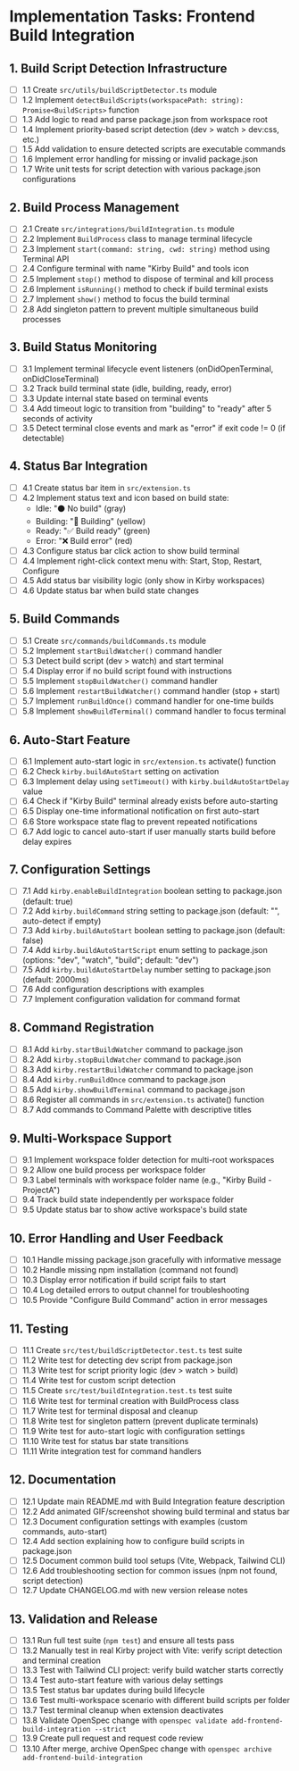 # Implementation Tasks: Frontend Build Integration

## 1. Build Script Detection Infrastructure
- [ ] 1.1 Create `src/utils/buildScriptDetector.ts` module
- [ ] 1.2 Implement `detectBuildScripts(workspacePath: string): Promise<BuildScripts>` function
- [ ] 1.3 Add logic to read and parse package.json from workspace root
- [ ] 1.4 Implement priority-based script detection (dev > watch > dev:css, etc.)
- [ ] 1.5 Add validation to ensure detected scripts are executable commands
- [ ] 1.6 Implement error handling for missing or invalid package.json
- [ ] 1.7 Write unit tests for script detection with various package.json configurations

## 2. Build Process Management
- [ ] 2.1 Create `src/integrations/buildIntegration.ts` module
- [ ] 2.2 Implement `BuildProcess` class to manage terminal lifecycle
- [ ] 2.3 Implement `start(command: string, cwd: string)` method using Terminal API
- [ ] 2.4 Configure terminal with name "Kirby Build" and tools icon
- [ ] 2.5 Implement `stop()` method to dispose of terminal and kill process
- [ ] 2.6 Implement `isRunning()` method to check if build terminal exists
- [ ] 2.7 Implement `show()` method to focus the build terminal
- [ ] 2.8 Add singleton pattern to prevent multiple simultaneous build processes

## 3. Build Status Monitoring
- [ ] 3.1 Implement terminal lifecycle event listeners (onDidOpenTerminal, onDidCloseTerminal)
- [ ] 3.2 Track build terminal state (idle, building, ready, error)
- [ ] 3.3 Update internal state based on terminal events
- [ ] 3.4 Add timeout logic to transition from "building" to "ready" after 5 seconds of activity
- [ ] 3.5 Detect terminal close events and mark as "error" if exit code != 0 (if detectable)

## 4. Status Bar Integration
- [ ] 4.1 Create status bar item in `src/extension.ts`
- [ ] 4.2 Implement status text and icon based on build state:
  - Idle: "⚫ No build" (gray)
  - Building: "🔨 Building" (yellow)
  - Ready: "✅ Build ready" (green)
  - Error: "❌ Build error" (red)
- [ ] 4.3 Configure status bar click action to show build terminal
- [ ] 4.4 Implement right-click context menu with: Start, Stop, Restart, Configure
- [ ] 4.5 Add status bar visibility logic (only show in Kirby workspaces)
- [ ] 4.6 Update status bar when build state changes

## 5. Build Commands
- [ ] 5.1 Create `src/commands/buildCommands.ts` module
- [ ] 5.2 Implement `startBuildWatcher()` command handler
- [ ] 5.3 Detect build script (dev > watch) and start terminal
- [ ] 5.4 Display error if no build script found with instructions
- [ ] 5.5 Implement `stopBuildWatcher()` command handler
- [ ] 5.6 Implement `restartBuildWatcher()` command handler (stop + start)
- [ ] 5.7 Implement `runBuildOnce()` command handler for one-time builds
- [ ] 5.8 Implement `showBuildTerminal()` command handler to focus terminal

## 6. Auto-Start Feature
- [ ] 6.1 Implement auto-start logic in `src/extension.ts` activate() function
- [ ] 6.2 Check `kirby.buildAutoStart` setting on activation
- [ ] 6.3 Implement delay using `setTimeout()` with `kirby.buildAutoStartDelay` value
- [ ] 6.4 Check if "Kirby Build" terminal already exists before auto-starting
- [ ] 6.5 Display one-time informational notification on first auto-start
- [ ] 6.6 Store workspace state flag to prevent repeated notifications
- [ ] 6.7 Add logic to cancel auto-start if user manually starts build before delay expires

## 7. Configuration Settings
- [ ] 7.1 Add `kirby.enableBuildIntegration` boolean setting to package.json (default: true)
- [ ] 7.2 Add `kirby.buildCommand` string setting to package.json (default: "", auto-detect if empty)
- [ ] 7.3 Add `kirby.buildAutoStart` boolean setting to package.json (default: false)
- [ ] 7.4 Add `kirby.buildAutoStartScript` enum setting to package.json (options: "dev", "watch", "build"; default: "dev")
- [ ] 7.5 Add `kirby.buildAutoStartDelay` number setting to package.json (default: 2000ms)
- [ ] 7.6 Add configuration descriptions with examples
- [ ] 7.7 Implement configuration validation for command format

## 8. Command Registration
- [ ] 8.1 Add `kirby.startBuildWatcher` command to package.json
- [ ] 8.2 Add `kirby.stopBuildWatcher` command to package.json
- [ ] 8.3 Add `kirby.restartBuildWatcher` command to package.json
- [ ] 8.4 Add `kirby.runBuildOnce` command to package.json
- [ ] 8.5 Add `kirby.showBuildTerminal` command to package.json
- [ ] 8.6 Register all commands in `src/extension.ts` activate() function
- [ ] 8.7 Add commands to Command Palette with descriptive titles

## 9. Multi-Workspace Support
- [ ] 9.1 Implement workspace folder detection for multi-root workspaces
- [ ] 9.2 Allow one build process per workspace folder
- [ ] 9.3 Label terminals with workspace folder name (e.g., "Kirby Build - ProjectA")
- [ ] 9.4 Track build state independently per workspace folder
- [ ] 9.5 Update status bar to show active workspace's build state

## 10. Error Handling and User Feedback
- [ ] 10.1 Handle missing package.json gracefully with informative message
- [ ] 10.2 Handle missing npm installation (command not found)
- [ ] 10.3 Display error notification if build script fails to start
- [ ] 10.4 Log detailed errors to output channel for troubleshooting
- [ ] 10.5 Provide "Configure Build Command" action in error messages

## 11. Testing
- [ ] 11.1 Create `src/test/buildScriptDetector.test.ts` test suite
- [ ] 11.2 Write test for detecting dev script from package.json
- [ ] 11.3 Write test for script priority logic (dev > watch > build)
- [ ] 11.4 Write test for custom script detection
- [ ] 11.5 Create `src/test/buildIntegration.test.ts` test suite
- [ ] 11.6 Write test for terminal creation with BuildProcess class
- [ ] 11.7 Write test for terminal disposal and cleanup
- [ ] 11.8 Write test for singleton pattern (prevent duplicate terminals)
- [ ] 11.9 Write test for auto-start logic with configuration settings
- [ ] 11.10 Write test for status bar state transitions
- [ ] 11.11 Write integration test for command handlers

## 12. Documentation
- [ ] 12.1 Update main README.md with Build Integration feature description
- [ ] 12.2 Add animated GIF/screenshot showing build terminal and status bar
- [ ] 12.3 Document configuration settings with examples (custom commands, auto-start)
- [ ] 12.4 Add section explaining how to configure build scripts in package.json
- [ ] 12.5 Document common build tool setups (Vite, Webpack, Tailwind CLI)
- [ ] 12.6 Add troubleshooting section for common issues (npm not found, script detection)
- [ ] 12.7 Update CHANGELOG.md with new version release notes

## 13. Validation and Release
- [ ] 13.1 Run full test suite (`npm test`) and ensure all tests pass
- [ ] 13.2 Manually test in real Kirby project with Vite: verify script detection and terminal creation
- [ ] 13.3 Test with Tailwind CLI project: verify build watcher starts correctly
- [ ] 13.4 Test auto-start feature with various delay settings
- [ ] 13.5 Test status bar updates during build lifecycle
- [ ] 13.6 Test multi-workspace scenario with different build scripts per folder
- [ ] 13.7 Test terminal cleanup when extension deactivates
- [ ] 13.8 Validate OpenSpec change with `openspec validate add-frontend-build-integration --strict`
- [ ] 13.9 Create pull request and request code review
- [ ] 13.10 After merge, archive OpenSpec change with `openspec archive add-frontend-build-integration`
